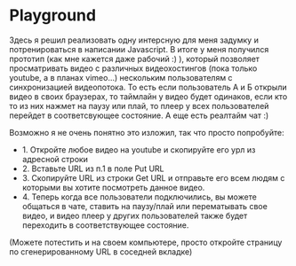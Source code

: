 Playground
==========
Здесь я решил реализовать одну интерсную для меня задумку и потренироваться в написании Javascript. В итоге у меня получился прототип (как мне кажется даже рабочий :) ), который позволяет просматривать видео с различных видеохостингов (пока только youtube, а в планах vimeo...) нескольким пользователям с синхронизацией видеопотока. То есть если пользователь А и Б открыли видео в своих браузерах, то таймлайн у видео будет одинаков, если кто то из них нажмет на паузу или плай, то плеер у всех пользователей перейдет в соответсвующее состояние. А еще есть реалтайм чат :)

Возможно я не очень понятно это изложил, так что просто попробуйте:
<ul>
<li>1. Откройте любое видео на youtube и скопируйте его урл из адресной строки</li>
<li>2. Вставьте URL из п.1 в поле Put URL</li>
<li>3. Скопируйте URL из строки Get URL и отправьте его всем людям с которыми вы хотите посмотреть данное видео.</li>
<li>4. Теперь когда все пользователи подключились, вы можете общаться в чате, ставить на паузу/плай или перематывать свое видео, и видео плеер у других пользователей также будет переходить в соответствующее состояние.</li>
</ul>
(Можете потестить и на своем компьютере, просто откройте страницу по сгенерированному URL в соседней вкладке)

